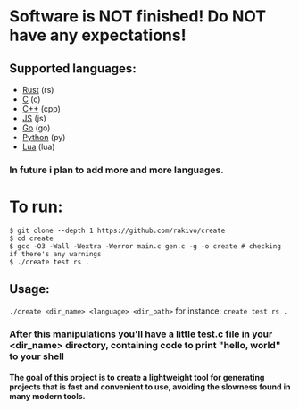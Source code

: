 # Software is NOT finished! Do NOT have any expectations!

## Supported languages:
- [Rust](https://github.com/rust-lang/rust) (rs)
- [C](https://en.wikipedia.org/wiki/C_(programming_language)) (c)
- [C++](https://en.wikipedia.org/wiki/C%2B%2B) (cpp)
- [JS](https://en.wikipedia.org/wiki/JavaScript) (js)
- [Go](https://en.wikipedia.org/wiki/Go_(programming_language)) (go)
- [Python](https://en.wikipedia.org/wiki/Python_(programming_language)) (py)
- [Lua](https://en.wikipedia.org/wiki/Lua_(programming_language)) (lua)

### In future i plan to add more and more languages.

# To run: 
```shell
$ git clone --depth 1 https://github.com/rakivo/create
$ cd create
$ gcc -O3 -Wall -Wextra -Werror main.c gen.c -g -o create # checking if there's any warnings
$ ./create test rs .
```
## Usage:
```./create <dir_name> <language> <dir_path>```
for instance: ```create test rs .```

### After this manipulations you'll have a little test.c file in your <dir_name> directory, containing code to print "hello, world" to your shell
#### The goal of this project is to create a lightweight tool for generating projects that is fast and convenient to use, avoiding the slowness found in many modern tools.

